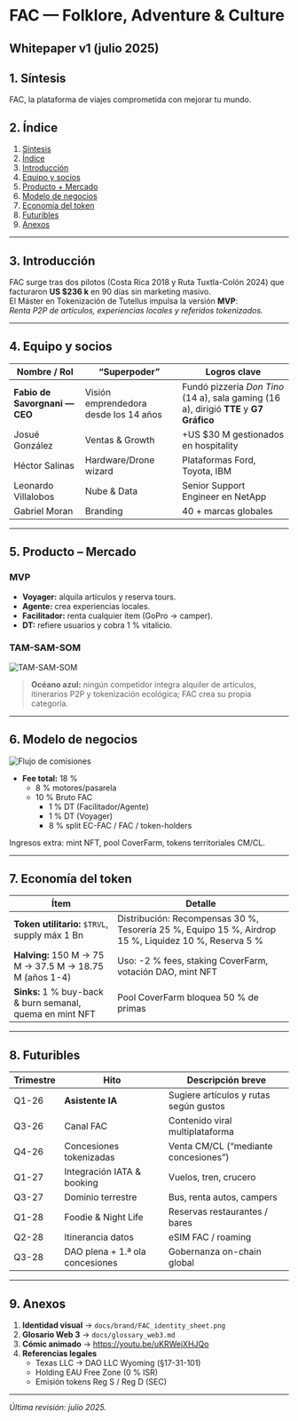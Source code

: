 # FAC — Folklore, Adventure & Culture  
## Whitepaper v1  (julio 2025)

## 1. Síntesis  
FAC, la plataforma de viajes comprometida con mejorar tu mundo.

## 2. Índice
1. [Síntesis](#1-síntesis)  
2. [Índice](#2-índice)  
3. [Introducción](#3-introducción)  
4. [Equipo y socios](#4-equipo-y-socios)  
5. [Producto + Mercado](#5-producto--mercado)  
6. [Modelo de negocios](#6-modelo-de-negocios)  
7. [Economía del token](#7-economía-del-token)  
8. [Futuribles](#8-futuribles)  
9. [Anexos](#9-anexos)

---

## 3. Introducción
FAC surge tras dos pilotos (Costa Rica 2018 y Ruta Tuxtla-Colón 2024) que facturaron **US $236 k** en 90 días sin marketing masivo.  
El Máster en Tokenización de Tutellus impulsa la versión **MVP**:  
*Renta P2P de artículos, experiencias locales y referidos tokenizados.*

---

## 4. Equipo y socios
| Nombre / Rol | “Superpoder” | Logros clave |
|--------------|--------------|--------------|
| **Fabio de Savorgnani — CEO** | Visión emprendedora desde los 14 años | Fundó pizzería *Don Tino* (14 a), sala gaming (16 a), dirigió **TTE** y **G7 Gráfico** |
| Josué González | Ventas & Growth | +US $30 M gestionados en hospitality |
| Héctor Salinas | Hardware/Drone wizard | Plataformas Ford, Toyota, IBM |
| Leonardo Villalobos | Nube & Data | Senior Support Engineer en NetApp |
| Gabriel Moran | Branding | 40 + marcas globales |

---

## 5. Producto – Mercado
### MVP
- **Voyager:** alquila artículos y reserva tours.  
- **Agente:** crea experiencias locales.  
- **Facilitador:** renta cualquier ítem (GoPro → camper).  
- **DT:** refiere usuarios y cobra 1 % vitalicio.

### TAM-SAM-SOM  
![TAM-SAM-SOM](docs/graphics/TAM_SAM_SOM.svg)

> **Océano azul:** ningún competidor integra alquiler de artículos, itinerarios P2P y tokenización ecológica; FAC crea su propia categoría.

---

## 6. Modelo de negocios
![Flujo de comisiones](docs/graphics/flow_commission.svg)

- **Fee total:** 18 %  
  - 8 % motores/pasarela  
  - 10 % Bruto FAC  
    - 1 % DT (Facilitador/Agente)  
    - 1 % DT (Voyager)  
    - 8 % split EC-FAC / FAC / token-holders

Ingresos extra: mint NFT, pool CoverFarm, tokens territoriales CM/CL.

---

## 7. Economía del token
| Ítem | Detalle |
|------|---------|
| **Token utilitario:** `$TRVL`, supply máx 1 Bn | Distribución: Recompensas 30 %, Tesorería 25 %, Equipo 15 %, Airdrop 15 %, Liquidez 10 %, Reserva 5 % |
| **Halving:** 150 M → 75 M → 37.5 M → 18.75 M (años 1-4) | Uso: -2 % fees, staking CoverFarm, votación DAO, mint NFT |
| **Sinks:** 1 % buy-back & burn semanal, quema en mint NFT | Pool CoverFarm bloquea 50 % de primas |

---

## 8. Futuribles
| Trimestre | Hito | Descripción breve |
|-----------|------|-------------------|
| Q1-26 | **Asistente IA** | Sugiere artículos y rutas según gustos |
| Q3-26 | Canal FAC | Contenido viral multiplataforma |
| Q4-26 | Concesiones tokenizadas | Venta CM/CL (“mediante concesiones”) |
| Q1-27 | Integración IATA & booking | Vuelos, tren, crucero |
| Q3-27 | Dominio terrestre | Bus, renta autos, campers |
| Q1-28 | Foodie & Night Life | Reservas restaurantes / bares |
| Q2-28 | Itinerancia datos | eSIM FAC / roaming |
| Q3-28 | DAO plena + 1.ª ola concesiones | Gobernanza on-chain global |

---

## 9. Anexos
1. **Identidad visual** → `docs/brand/FAC_identity_sheet.png`  
2. **Glosario Web 3** → `docs/glossary_web3.md`  
3. **Cómic animado** → <https://youtu.be/uKRWejXHJQo>  
4. **Referencias legales**  
   - Texas LLC → DAO LLC Wyoming (§17-31-101)  
   - Holding EAU Free Zone (0 % ISR)  
   - Emisión tokens Reg S / Reg D (SEC)

---

*Última revisión: julio 2025.*
